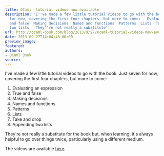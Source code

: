 ```yaml
---
title: OCaml  tutorial videos now available
description: 'I''ve made a few little tutorial videos to go with the book. Just seven
  for now, covering the first four chapters, but more to come:   Evaluating an expression  True
  and false  Making decisions  Names and functions  Patterns  Lists  Take and drop  Appending
  two lists   They''re not really a substitute'
url: http://ocaml-book.com/blog/2013/9/27/ocaml-tutorial-videos-now-available
date: 2013-09-27T14:04:48-00:00
preview_image:
featured:
authors:
- OCaml Book
source:
---
```


<p>I've made a few little tutorial videos to go with the book. Just seven for now, covering the first four chapters, but more to come:</p><ol><li>Evaluating an expression</li><li>True and false</li><li>Making decisions</li><li>Names and functions</li><li>Patterns</li><li>Lists</li><li>Take and drop</li><li>Appending two lists</li></ol><p>They're not really a substitute for the book but, when learning, it's always helpful to go over things twice, particularly using a different medium.</p><p>The videos are available <a href="http://ocaml-book.com/videos/">here</a>.&nbsp;</p><p>&nbsp;</p>
